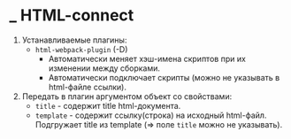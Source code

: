 # \_ HTML-connect

1. Устанавливаемые плагины:
   - `html-webpack-plugin` (-D)
     - Автоматически меняет хэш-имена скриптов при их изменении между сборками.
     - Автоматически подключает скрипты (можно не указывать в html-файле ссылки).
1. Передать в плагин аргументом объект со свойствами:
   - `title` - содержит title html-документа.
   - `template` - содержит ссылку(строка) на исходный html-файл.  
     Подгружает title из template (=> поле `title` можно не указывать).
